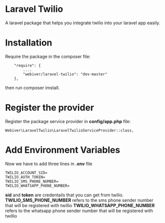# Laravel Twilio #
A laravel package that helps you integrate twilio into your laravel app easily.

# Installation #
Require the package in the composer file:
```
    "require": {
        ....
        "webiver/laravel-twilio": "dev-master"
    },
```
then run composer imstall.
# Register the provider #
Register the package service provider in **config/app.php** file:
```
Webiver\LaravelTwilio\LaravelTwilioServiceProvider::class,
```
# Add Environment Variables #
Now we have to add three lines in **.env** file
```
TWILIO_ACCOUNT_SID=
TWILIO_AUTH_TOKEN=
TWILIO_SMS_PHONE_NUMBER=
TWILIO_WHATSAPP_PHONE_NUMBER=
```
**sid** and **token** are credentails that you can get from twilio.
**TWILIO_SMS_PHONE_NUMBER** refers to the sms phone sender number that will be registered with twillio
**TWILIO_WHATSAPP_PHONE_NUMBER** refers to the whatsapp phone sender number that will be registered with twillio

